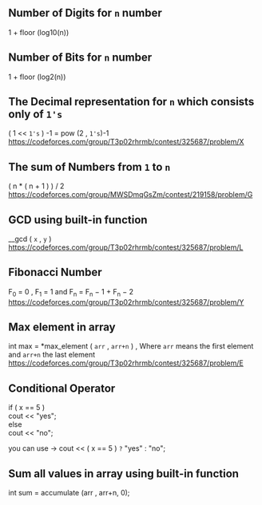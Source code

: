 ## Number of Digits for `n` number
1 + floor (log10(n))

## Number of Bits for `n` number
1 + floor (log2(n))

## The Decimal representation for `n`  which consists only of `1's`
 ( 1 << `1's` ) -1 = pow (2 , `1's`)-1  
 https://codeforces.com/group/T3p02rhrmb/contest/325687/problem/X  
 
 ## The sum of Numbers from `1` to `n`
 ( n * ( n + 1 ) ) / 2  
 https://codeforces.com/group/MWSDmqGsZm/contest/219158/problem/G

## GCD using built-in function
__gcd ( `x` ,  `y` )   
https://codeforces.com/group/T3p02rhrmb/contest/325687/problem/L

## Fibonacci Number
F<sub>0</sub> = 0 , F<sub>1</sub> = 1  and F<sub>n</sub> = F<sub>n</sub> − 1 + F<sub>n</sub> − 2   
https://codeforces.com/group/T3p02rhrmb/contest/325687/problem/Y

## Max element in array
 int max = *max_element ( `arr` , `arr+n` )  , Where `arr` means the first element and `arr+n` the last element  
 https://codeforces.com/group/T3p02rhrmb/contest/325687/problem/E  
 
 ## Conditional Operator
 if ( x == 5 )  
      cout << "yes";  
  else  
      cout << "no"; 
     
  you can use &rarr; cout << ( x == 5 ) `?` "yes" : "no";   
  
  ## Sum all values in array using built-in function 
   int sum = accumulate (arr , arr+n, 0);
 
 

